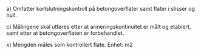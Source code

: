 a) Omfatter kortslutningskontroll på betongoverflater samt flater i slisser og hull.

c) Målingene skal utføres etter at armeringskontinuitet er målt og etablert, samt etter at betongoverflaten er forbehandlet.

x) Mengden måles som kontrollert flate. Enhet: m2


